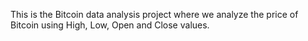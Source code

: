 This is the Bitcoin data analysis project where we analyze the price of Bitcoin using High, Low, Open and Close values.
